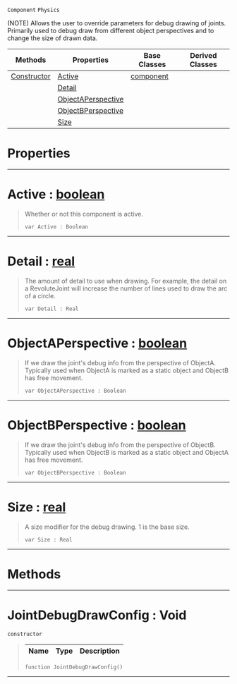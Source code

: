  `Component` `Physics`



(NOTE) Allows the user to override parameters for debug drawing of joints. Primarily used to debug draw from different object perspectives and to change the size of drawn data.

|Methods|Properties|Base Classes|Derived Classes|
|---|---|---|---|
|[Constructor](jointdebugdrawconfig.md#jointdebugdrawconfig-voi)|[Active](jointdebugdrawconfig.md#active-zilch-engine-docum)|[component](component.md)| |
| |[Detail](jointdebugdrawconfig.md#detail-zilch-engine-docum)| | |
| |[ObjectAPerspective](jointdebugdrawconfig.md#objectaperspective-zero)| | |
| |[ObjectBPerspective](jointdebugdrawconfig.md#objectbperspective-zero)| | |
| |[Size](jointdebugdrawconfig.md#size-zilch-engine-documen)| | |


 #  Properties


---  
 #  Active : [boolean](../nada_base_types/boolean.md)

> Whether or not this component is active.
> ```TS:Nada
> var Active : Boolean


---  
 #  Detail : [real](../nada_base_types/real.md)

> The amount of detail to use when drawing. For example, the detail on a RevoluteJoint will increase the number of lines used to draw the arc of a circle.
> ```TS:Nada
> var Detail : Real


---  
 #  ObjectAPerspective : [boolean](../nada_base_types/boolean.md)

> If we draw the joint's debug info from the perspective of ObjectA. Typically used when ObjectA is marked as a static object and ObjectB has free movement.
> ```TS:Nada
> var ObjectAPerspective : Boolean


---  
 #  ObjectBPerspective : [boolean](../nada_base_types/boolean.md)

> If we draw the joint's debug info from the perspective of ObjectB. Typically used when ObjectB is marked as a static object and ObjectA has free movement.
> ```TS:Nada
> var ObjectBPerspective : Boolean


---  
 #  Size : [real](../nada_base_types/real.md)

> A size modifier for the debug drawing. 1 is the base size.
> ```TS:Nada
> var Size : Real


---  
 #  Methods


---  
 #  JointDebugDrawConfig : Void

 `constructor`

> 
> |Name|Type|Description|
> |---|---|---|
> ```TS:Nada
> function JointDebugDrawConfig()
> ``` 


---  
 

 